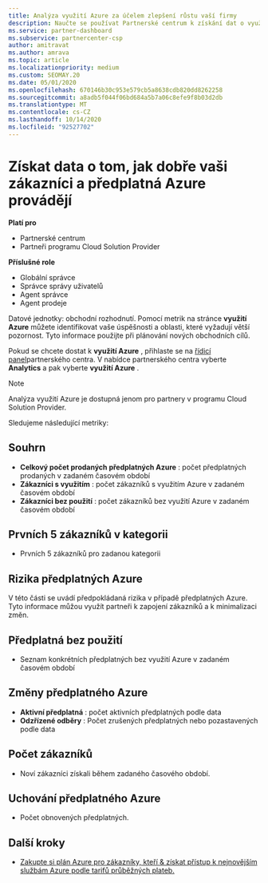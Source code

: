 ```yaml
---
title: Analýza využití Azure za účelem zlepšení růstu vaší firmy
description: Naučte se používat Partnerské centrum k získání dat o využití předplatných Azure vašich zákazníků. Data zahrnují předplatná prodávaná, ohrožená a používána.
ms.service: partner-dashboard
ms.subservice: partnercenter-csp
author: amitravat
ms.author: amrava
ms.topic: article
ms.localizationpriority: medium
ms.custom: SEOMAY.20
ms.date: 05/01/2020
ms.openlocfilehash: 670146b30c953e579cb5a8638cdb820dd8262258
ms.sourcegitcommit: a8adb5f044f06bd684a5b7a06c8efe9f8b03d2db
ms.translationtype: MT
ms.contentlocale: cs-CZ
ms.lasthandoff: 10/14/2020
ms.locfileid: "92527702"
---
```

# <a name="get-data-about-how-well-your-customers-and-azure-subscriptions-are-doing"></a>Získat data o tom, jak dobře vaši zákazníci a předplatná Azure provádějí

**Platí pro**

- Partnerské centrum
- Partneři programu Cloud Solution Provider

**Příslušné role**

- Globální správce
- Správce správy uživatelů
- Agent správce
- Agent prodeje

Datové jednotky: obchodní rozhodnutí. Pomocí metrik na stránce **využití Azure** můžete identifikovat vaše úspěšnosti a oblasti, které vyžadují větší pozornost. Tyto informace použijte při plánování nových obchodních cílů.

Pokud se chcete dostat k **využití Azure** , přihlaste se na [řídicí panel](https:/partner.microsoft.com/dashboard)partnerského centra. V nabídce partnerského centra vyberte **Analytics** a pak vyberte **využití Azure** .

> [!NOTE]
> Analýza využití Azure je dostupná jenom pro partnery v programu Cloud Solution Provider.

Sledujeme následující metriky:

## <a name="summary"></a>Souhrn

- **Celkový počet prodaných předplatných Azure** : počet předplatných prodaných v zadaném časovém období  
- **Zákazníci s využitím** : počet zákazníků s využitím Azure v zadaném časovém období  
- **Zákazníci bez použití** : počet zákazníků bez využití Azure v zadaném časovém období  

## <a name="top-5-customers-in-category"></a>Prvních 5 zákazníků v kategorii

- Prvních 5 zákazníků pro zadanou kategorii  

## <a name="azure-subscriptions-at-risk"></a>Rizika předplatných Azure

V této části se uvádí předpokládaná rizika v případě předplatných Azure. Tyto informace můžou využít partneři k zapojení zákazníků a k minimalizaci změn.

## <a name="subscriptions-without-usage"></a>Předplatná bez použití

- Seznam konkrétních předplatných bez využití Azure v zadaném časovém období  

## <a name="azure-subscription-churn"></a>Změny předplatného Azure

- **Aktivní předplatná** : počet aktivních předplatných podle data  
- **Odzřízené odběry** : Počet zrušených předplatných nebo pozastavených podle data  

## <a name="customer-count"></a>Počet zákazníků

- Noví zákazníci získali během zadaného časového období.  

## <a name="azure-subscription-retention"></a>Uchování předplatného Azure

- Počet obnovených předplatných.

 ## <a name="next-steps"></a>Další kroky

- [Zakupte si plán Azure pro zákazníky, kteří & získat přístup k nejnovějším službám Azure podle tarifů průběžných plateb.](purchase-azure-plan.md)
